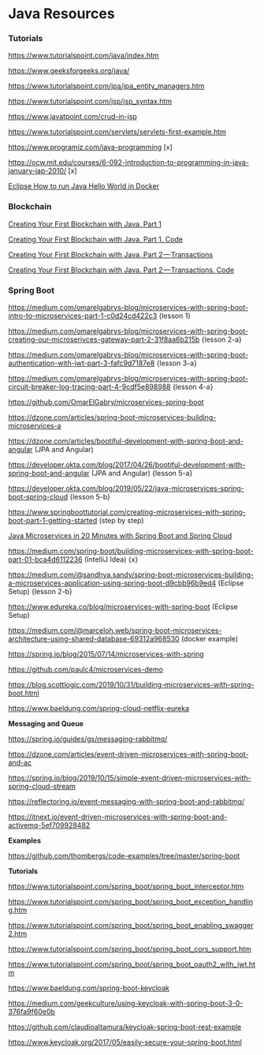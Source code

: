 # Java Resources

### Tutorials

https://www.tutorialspoint.com/java/index.htm

https://www.geeksforgeeks.org/java/

https://www.tutorialspoint.com/jpa/jpa_entity_managers.htm

https://www.tutorialspoint.com/jsp/jsp_syntax.htm

https://www.javatpoint.com/crud-in-jsp

https://www.tutorialspoint.com/servlets/servlets-first-example.htm

https://www.programiz.com/java-programming [x]

https://ocw.mit.edu/courses/6-092-introduction-to-programming-in-java-january-iap-2010/ [x]

[Eclipse How to run Java Hello World in Docker](https://www.youtube.com/watch?v=zORBzMiBjRI)

### Blockchain

[Creating Your First Blockchain with Java. Part 1](https://medium.com/programmers-blockchain/create-simple-blockchain-java-tutorial-from-scratch-6eeed3cb03fa)

[Creating Your First Blockchain with Java. Part 1. Code](https://github.com/CryptoKass/NoobChain-Tutorial-Part-1)

[Creating Your First Blockchain with Java. Part 2 — Transactions](https://medium.com/programmers-blockchain/creating-your-first-blockchain-with-java-part-2-transactions-2cdac335e0ce)

[Creating Your First Blockchain with Java. Part 2 — Transactions. Code](https://github.com/CryptoKass/NoobChain-Tutorial-Part-2)

### Spring Boot

https://medium.com/omarelgabrys-blog/microservices-with-spring-boot-intro-to-microservices-part-1-c0d24cd422c3 {lesson 1}

https://medium.com/omarelgabrys-blog/microservices-with-spring-boot-creating-our-microserivces-gateway-part-2-31f8aa6b215b {lesson 2-a}

https://medium.com/omarelgabrys-blog/microservices-with-spring-boot-authentication-with-jwt-part-3-fafc9d7187e8 {lesson 3-a}

https://medium.com/omarelgabrys-blog/microservices-with-spring-boot-circuit-breaker-log-tracing-part-4-9cdf5e898988 {lesson 4-a}

https://github.com/OmarElGabry/microservices-spring-boot

https://dzone.com/articles/spring-boot-microservices-building-microservices-a

https://dzone.com/articles/bootiful-development-with-spring-boot-and-angular (JPA and Angular)

https://developer.okta.com/blog/2017/04/26/bootiful-development-with-spring-boot-and-angular (JPA and Angular) {lesson 5-a}

https://developer.okta.com/blog/2019/05/22/java-microservices-spring-boot-spring-cloud {lesson 5-b}

https://www.springboottutorial.com/creating-microservices-with-spring-boot-part-1-getting-started (step by step)

[Java Microservices in 20 Minutes with Spring Boot and Spring Cloud](https://www.youtube.com/watch?time_continue=2&v=rH-FnPC_xCA&feature=emb_logo)

https://medium.com/spring-boot/building-microservices-with-spring-boot-part-01-bca4d6112236 (IntelliJ Idea) {x}

https://medium.com/@sandhya.sandy/spring-boot-microservices-building-a-microservices-application-using-spring-boot-d9cbb96b9ed4 (Eclipse Setup) {lesson 2-b}

https://www.edureka.co/blog/microservices-with-spring-boot (Eclipse Setup)

https://medium.com/@marceloh.web/spring-boot-microservices-architecture-using-shared-database-69312a968530 (docker example)

https://spring.io/blog/2015/07/14/microservices-with-spring

https://github.com/paulc4/microservices-demo

https://blog.scottlogic.com/2019/10/31/building-microservices-with-spring-boot.html

https://www.baeldung.com/spring-cloud-netflix-eureka

**Messaging and Queue**

https://spring.io/guides/gs/messaging-rabbitmq/

https://dzone.com/articles/event-driven-microservices-with-spring-boot-and-ac

https://spring.io/blog/2019/10/15/simple-event-driven-microservices-with-spring-cloud-stream

https://reflectoring.io/event-messaging-with-spring-boot-and-rabbitmq/

https://itnext.io/event-driven-microservices-with-spring-boot-and-activemq-5ef709928482

**Examples**

https://github.com/thombergs/code-examples/tree/master/spring-boot

**Tutorials**

https://www.tutorialspoint.com/spring_boot/spring_boot_interceptor.htm

https://www.tutorialspoint.com/spring_boot/spring_boot_exception_handling.htm

https://www.tutorialspoint.com/spring_boot/spring_boot_enabling_swagger2.htm

https://www.tutorialspoint.com/spring_boot/spring_boot_cors_support.htm

https://www.tutorialspoint.com/spring_boot/spring_boot_oauth2_with_jwt.htm

https://www.baeldung.com/spring-boot-keycloak

https://medium.com/geekculture/using-keycloak-with-spring-boot-3-0-376fa9f60e0b

https://github.com/claudioaltamura/keycloak-spring-boot-rest-example

https://www.keycloak.org/2017/05/easily-secure-your-spring-boot.html
